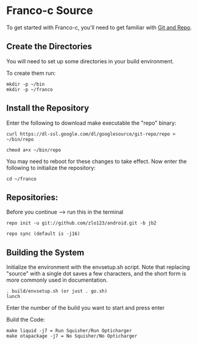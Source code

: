 Franco-c Source
===================
To get started with Franco-c, you'll need to get
familiar with [Git and Repo](http://source.android.com/source/version-control.html).

Create the Directories
----------------------

You will need to set up some directories in your build environment.

To create them run:

    mkdir -p ~/bin
    mkdir -p ~/franco

Install the Repository
----------------------

Enter the following to download make executable the "repo" binary:

    curl https://dl-ssl.google.com/dl/googlesource/git-repo/repo > ~/bin/repo

    chmod a+x ~/bin/repo

You may need to reboot for these changes to take effect. 
Now enter the following to initialize the repository:

    cd ~/franco

Repositories:
---------------

Before you continue --> run this in the terminal

    repo init -u git://github.com/zlo123/android.git -b jb2

    repo sync (default is -j16)

Building the System
---------------

Initialize the environment with the envsetup.sh script. Note that replacing "source" with a single dot saves a few characters, and the short form is more commonly used in documentation.

    . build/envsetup.sh (or just . go.sh)
    lunch

Enter the number of the build you want to start and press enter

Build the Code:

    make liquid -j7 = Run Squisher/Run Opticharger
    make otapackage -j7 = No Squisher/No Opticharger
